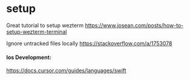 # setup

Great tutorial to setup wezterm https://www.josean.com/posts/how-to-setup-wezterm-terminal

Ignore untracked files locally
https://stackoverflow.com/a/1753078

#### Ios Development:
https://docs.cursor.com/guides/languages/swift

